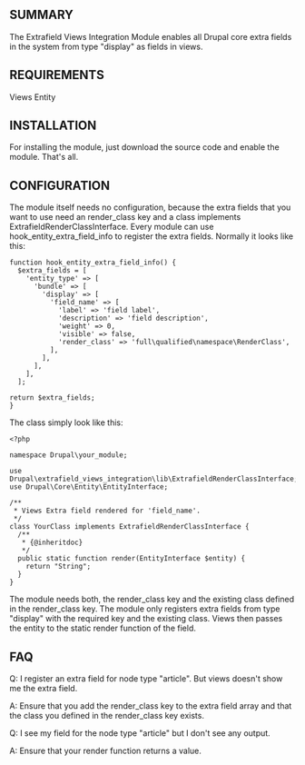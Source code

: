 ##  SUMMARY 

The Extrafield Views Integration Module enables all Drupal core extra fields in
the system from type "display" as fields in views.

## REQUIREMENTS 

Views
Entity

## INSTALLATION 

For installing the module, just download the source code and enable the module.
That's all.

## CONFIGURATION 

The module itself needs no configuration, because the extra fields that you
want to use need an render_class key and a class implements ExtrafieldRenderClassInterface.
Every module can use hook_entity_extra_field_info to register the extra fields. Normally it looks like
this:
```
function hook_entity_extra_field_info() {
  $extra_fields = [
    'entity_type' => [
      'bundle' => [
        'display' => [
          'field_name' => [
            'label' => 'field label',
            'description' => 'field description',
            'weight' => 0,
            'visible' => false,
            'render_class' => 'full\qualified\namespace\RenderClass',
          ],
        ],
      ],
    ],
  ];

return $extra_fields;
}
```
The class simply look like this:
```
<?php

namespace Drupal\your_module;

use Drupal\extrafield_views_integration\lib\ExtrafieldRenderClassInterface;
use Drupal\Core\Entity\EntityInterface;

/**
 * Views Extra field rendered for 'field_name'.
 */
class YourClass implements ExtrafieldRenderClassInterface {
  /**
   * {@inheritdoc}
   */
  public static function render(EntityInterface $entity) {
    return "String";
  }
}
```
The module needs both, the render_class key and the existing class defined
in the render_class key. The module only registers extra fields from type
"display" with the required key and the existing class. Views then
passes the entity to the static render function of the field.

## FAQ 

Q:  I register an extra field for node type "article". But views doesn't show
    me the extra field.

A:  Ensure that you add the render_class key to the extra field array and that the
    class you defined in the render_class key exists.

Q:  I see my field for the node type "article" but I don't see any output.

A:  Ensure that your render function returns a value.
